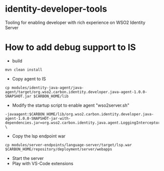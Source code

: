 # identity-developer-tools
Tooling for enabling developer with rich experience on WSO2 Identity Server




# How to add debug support to IS
* build 
```
mvn clean install
``` 
* Copy agent to IS
```
cp modules/identity-java-agent/java-agent/target/org.wso2.carbon.identity.developer.java-agent-1.0.0-SNAPSHOT.jar $CARBON_HOME/lib
``` 
* Modify the startup script to enable agent "wso2server.sh"
```
-javaagent:$CARBON_HOME/lib/org.wso2.carbon.identity.developer.java-agent-1.0.0-SNAPSHOT-jar-with-dependencies.jar=org.wso2.carbon.identity.java.agent.LoggingInterceptor\;$CARBON_HOME/repository/logs/intercept.log \
```
* Copy the lsp endpoint war
```
cp modules/server-endpoints/language-server/target/lsp.war $CARBON_HOME/repository/deployment/server/webapps
```
* Start the server
* Play with VS-Code extensions